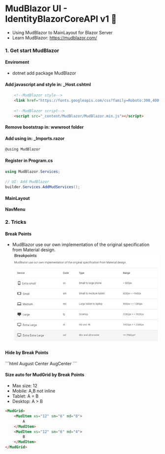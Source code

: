 <h1>MudBlazor UI - IdentityBlazorCoreAPI v1 👋</h1>

- Using MudBlazor to MainLayout for Blazor Server
- Learn MudBlazor: https://mudblazor.com/

<h3>1. Get start MudBlazor</h3>

<h4>Enviroment</h4>

- dotnet add package MudBlazor

<h4>Add javascript and style in: _Host.cshtml</h4>

```html
    <!--MudBlazor style-->
    <link href="https://fonts.googleapis.com/css?family=Roboto:300,400,500,700&display=swap" rel="stylesheet" />

    <!--MudBlazor script-->
    <script src="_content/MudBlazor/MudBlazor.min.js"></script>
```

<h4>Remove bootstrap in: wwwroot folder</h4>

<h4>Add using in: _Imports.razor</h4>

```c#
@using MudBlazor
```

<h4>Register in Program.cs</h4>

```c#
using MudBlazor.Services;

// UI: Add MudBlazor
builder.Services.AddMudServices();
```

<h4>MainLayout</h4>
<h4>NavMenu</h4>

<h3>2. Tricks</h3>

<h4>Break Points</h4>

- MudBlazor use our own implementation of the original specification from Material design.
![alt text](https://github.com/liuvt/IdentityBlazorCoreAPI/blob/main/Documents/Libraries/04_breakpoints.JPG)

<h4>Hide by Break Points</h4>
```html
<!-- Show size >=sm -->
<MudText Id="augNameCompany" Class="d-none d-sm-flex">August Center</MudText>
<!-- Show size <sm -->
<MudText Id="augNameCompany" Class="d-xs-flex d-sm-none">AugCenter</MudText>
```

<h4>Size auto for MudGrid by Break Points</h4>

- Max size: 12
- Mobile: A,B not inline
- Tablet: A = B
- Desktop: A > B

```html
<MudGrid>
    <MudItem xs="12" sm="6" md="8">
        A
    </MudItem>
    <MudItem xs="12" sm="6" md="4">
        B
    </MudItem>
</MudGrid>
```